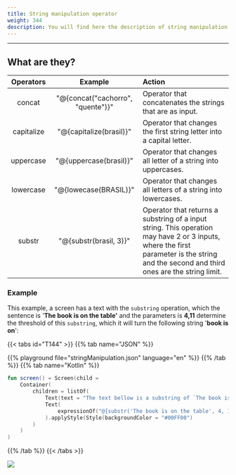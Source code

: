 ```yaml
---
title: String manipulation operator
weight: 344
description: You will find here the description of string manipulation operator
---
```


---

## What are they? 

| Operators | Example | Action |
| :---: | :---: | :--- |
| concat | "@{concat\("cachorro", "quente"\)}" | Operator that concatenates the strings that are as input. |
| capitalize | "@{capitalize\(brasil\)}" | Operator that changes the first string letter into a capital letter. |
| uppercase | "@{uppercase\(brasil\)}" | Operator that changes all letter of a string into uppercases.  |
| lowercase | "@{lowecase\(BRASIL\)}" | Operator that changes all letters of a string into lowercases.  |
| substr | "@{substr\(brasil, 3\)}" | Operator that returns a substring of a input string. This operation may have 2 or 3 inputs, where the first parameter is the string  and the second and third ones are the string limit.  |

### Example

This example, a screen has a text with the `substring` operation, which the sentence is '**The book is on the table'** and the parameters is **4,11** determine the threshold of this `substring`, which it will turn the following string '**book is on**': 

{{< tabs id="T144" >}}
{{% tab name="JSON" %}}
<!-- json-playground:stringManipulation.json
{
  "_beagleComponent_" : "beagle:screenComponent",
  "child" : {
    "_beagleComponent_" : "beagle:container",
    "children" : [ {
      "_beagleComponent_" : "beagle:text",
      "text" : "The text bellow is a substring of `The book is on the table`."
    }, {
      "_beagleComponent_" : "beagle:text",
      "text" : "@{substr('The book is on the table', 4, 11)}",
      "style" : {
        "backgroundColor" : "#00FF00"
      }
    } ]
  }
}
-->
{{% playground file="stringManipulation.json" language="en" %}}
{{% /tab %}}
{{% tab name="Kotlin" %}}
```kotlin
fun screen() = Screen(child = 
    Container(
        children = listOf(
            Text(text = "The text bellow is a substring of `The book is on the table`."),
            Text(
                expressionOf("@{substr('The book is on the table', 4, 11)}")
            ).applyStyle(Style(backgroundColor = "#00FF00")
        )
    )
)
```
{{% /tab %}}
{{< /tabs >}}

![](/string.png)
